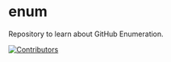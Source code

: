 # enum
Repository to learn about GitHub Enumeration.














































































































































































































































































[![Contributors](https://img.shields.io/badge/Contributors-3-brightgreen)](https://github.com/EurydiceCorp/enum/graphs/contributors)
